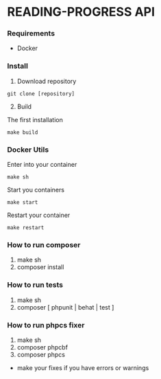 # READING-PROGRESS API

### Requirements
- Docker

### Install

1. Download repository
```
git clone [repository]
```

2. Build

The first installation
```
make build
```

### Docker Utils

Enter into your container
```
make sh
```

Start you containers
```
make start
```

Restart your container
```
make restart
```

### How to run composer
1. make sh
2. composer install


### How to run tests
1. make sh
2. composer [ phpunit | behat | test ]


### How to run phpcs fixer
1. make sh
2. composer phpcbf
3. composer phpcs
+ make your fixes if you have errors or warnings
